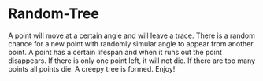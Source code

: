 # Random-Tree
A point will move at a certain angle and will leave a trace.
There is a random chance for a new point with randomly simular angle to appear from another point.
A point has a certain lifespan and when it runs out the point disappears.
If there is only one point left, it will not die.
If there are too many points all points die.
A creepy tree is formed.
Enjoy!
